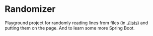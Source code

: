 # Randomizer

Playground project for randomly reading lines from files (in [./lists](./lists))
and putting them on the page. And to learn some more Spring Boot.
